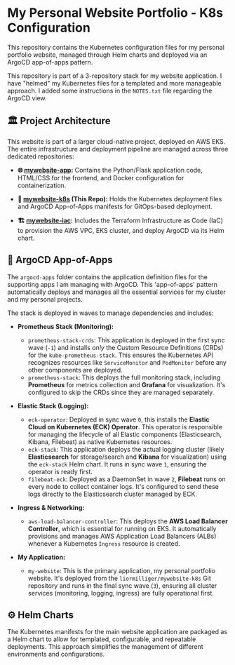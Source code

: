 # My Personal Website Portfolio - K8s Configuration

This repository contains the Kubernetes configuration files for my personal portfolio website, managed through Helm charts and deployed via an ArgoCD app-of-apps pattern.

This repository is part of a 3-repository stack for my website application. I have "helmed" my Kubernetes files for a templated and more manageable approach. I added some instructions in the `NOTES.txt` file regarding the ArgoCD view.

## 🏛️ Project Architecture

This website is part of a larger cloud-native project, deployed on AWS EKS. The entire infrastructure and deployment pipeline are managed across three dedicated repositories:

* **🌐 [mywebsite-app](https://github.com/liormilliger/mywebsite-app.git):** Contains the Python/Flask application code, HTML/CSS for the frontend, and Docker configuration for containerization.

* **🔧 [mywebsite-k8s](https://github.com/liormilliger/mywebsite-k8s.git) (This Repo):** Holds the Kubernetes deployment files and ArgoCD App-of-Apps manifests for GitOps-based deployment.

* **🏗️ [mywebsite-iac](https://github.com/liormilliger/mywebsite-iac.git):** Includes the Terraform Infrastructure as Code (IaC) to provision the AWS VPC, EKS cluster, and deploy ArgoCD via its Helm chart.

## 🚀 ArgoCD App-of-Apps

The `argocd-apps` folder contains the application definition files for the supporting apps I am managing with ArgoCD. This 'app-of-apps' pattern automatically deploys and manages all the essential services for my cluster and my personal projects.

The stack is deployed in waves to manage dependencies and includes:

* **Prometheus Stack (Monitoring):**
    * `prometheus-stack-crds`: This application is deployed in the first sync wave (`-1`) and installs *only* the Custom Resource Definitions (CRDs) for the `kube-prometheus-stack`. This ensures the Kubernetes API recognizes resources like `ServiceMonitor` and `PodMonitor` before any other components are deployed.
    * `prometheus-stack`: This deploys the full monitoring stack, including **Prometheus** for metrics collection and **Grafana** for visualization. It's configured to skip the CRDs since they are managed separately.

* **Elastic Stack (Logging):**
    * `eck-operator`: Deployed in sync wave `0`, this installs the **Elastic Cloud on Kubernetes (ECK) Operator**. This operator is responsible for managing the lifecycle of all Elastic components (Elasticsearch, Kibana, Filebeat) as native Kubernetes resources.
    * `eck-stack`: This application deploys the actual logging cluster (likely **Elasticsearch** for storage/search and **Kibana** for visualization) using the `eck-stack` Helm chart. It runs in sync wave `1`, ensuring the operator is ready first.
    * `filebeat-eck`: Deployed as a DaemonSet in wave `2`, **Filebeat** runs on every node to collect container logs. It's configured to send these logs directly to the Elasticsearch cluster managed by ECK.

* **Ingress & Networking:**
    * `aws-load-balancer-controller`: This deploys the **AWS Load Balancer Controller**, which is essential for running on EKS. It automatically provisions and manages AWS Application Load Balancers (ALBs) whenever a Kubernetes `Ingress` resource is created.

* **My Application:**
    * `my-website`: This is the primary application, my personal portfolio website. It's deployed from the `liormilliger/mywebsite-k8s` Git repository and runs in the final sync wave (`3`), ensuring all cluster services (monitoring, logging, ingress) are fully operational first.

## ⚙️ Helm Charts

The Kubernetes manifests for the main website application are packaged as a Helm chart to allow for templated, configurable, and repeatable deployments. This approach simplifies the management of different environments and configurations.